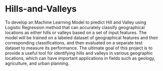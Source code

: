 # Hills-and-Valleys
To develop an Machine Learning Model to predict Hill and Valley using Logistic Regression method that can accurately classify geographical locations as either hills or valleys based on a set of input features. The model will be trained on a labeled dataset of geographical features and their corresponding classifications, and then evaluated on a separate test dataset to measure its performance. The ultimate goal of this project is to provide a useful tool for identifying hills and valleys in various geographic locations, which can have important applications in fields such as geology, agriculture, and urban planning.
